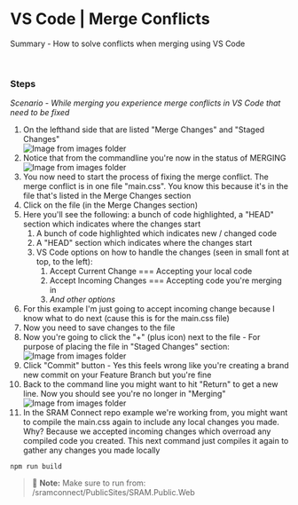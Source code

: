 # VS Code | Merge Conflicts

Summary - How to solve conflicts when merging using VS Code

<br>

### Steps
*Scenario - While merging you experience merge conflicts in VS Code that need to be fixed*
1. On the lefthand side that are listed "Merge Changes" and "Staged Changes"  
![Image from images folder](~@source/images/vscode/merge-conflicts/merge-conflicts_staging.png)
2. Notice that from the commandline you're now in the status of MERGING  
![Image from images folder](~@source/images/vscode/merge-conflicts/merge-conflicts_commandline_merging.png)
3. You now need to start the process of fixing the merge conflict. The merge conflict is in one file "main.css". You know this because it's in the file that's listed in the Merge Changes section
4. Click on the file (in the Merge Changes section)
5. Here you'll see the following: a bunch of code highlighted, a "HEAD" section which indicates where the changes start
    1. A bunch of code highlighted which indicates new / changed code
    2. A "HEAD" section which indicates where the changes start
    3. VS Code options on how to handle the changes (seen in small font at top, to the left):  
        1. Accept Current Change === Accepting your local code 
        2. Accept Incoming Changes === Accepting code you're merging in    
        3. *And other options*
6. For this example I'm just going to accept incoming change because I know what to do next (cause this is for the main.css file)
7. Now you need to save changes to the file
8. Now you're going to click the "+" (plus icon) next to the file - For purpose of placing the file in "Staged Changes" section:  
![Image from images folder](~@source/images/vscode/merge-conflicts/merge-conflicts_merge-changes_plus-icon.png)
9. Click "Commit" button - Yes this feels wrong like you're creating a brand new commit on your Feature Branch but you're fine
10. Back to the command line you might want to hit "Return" to get a new line. Now you should see you're no longer in "Merging"  
![Image from images folder](~@source/images/vscode/merge-conflicts/merge-conflicts_final.png)
11. In the SRAM Connect repo example we're working from, you might want to compile the main.css again to include any local changes you made.  
Why? Because we accepted incoming changes which overroad any compiled code you created. This next command just compiles it again to gather any changes you made locally
```
npm run build
```
> :memo: **Note:** Make sure to run from: /sramconnect/PublicSites/SRAM.Public.Web